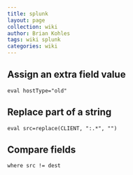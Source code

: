 ```yaml
---
title: splunk
layout: page
collection: wiki
author: Brian Kohles
tags: wiki splunk
categories: wiki
---
```


## Assign an extra field value
`eval hostType="old"`

## Replace part of a string
`eval src=replace(CLIENT, ":.*", "") `

## Compare fields
`where src != dest`
